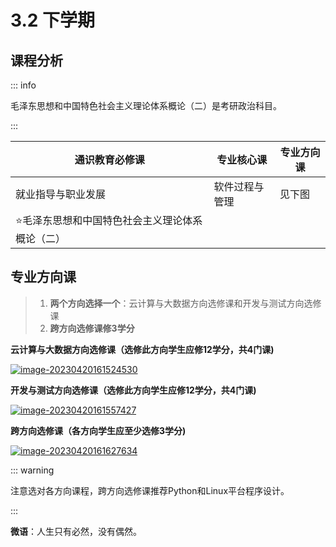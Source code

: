# 3.2 下学期

## 课程分析

::: info 

毛泽东思想和中国特色社会主义理论体系概论（二）是考研政治科目。

:::

| 通识教育必修课                                  | 专业核心课     | 专业方向课 |
| ----------------------------------------------- | -------------- | ---------- |
| 就业指导与职业发展                              | 软件过程与管理 | 见下图     |
| ⭐️毛泽东思想和中国特色社会主义理论体系概论（二） |                |            |

## 专业方向课

> 1. **两个方向选择一个**：云计算与大数据方向选修课和开发与测试方向选修课
> 2. **跨方向选修课修3学分**

**云计算与大数据方向选修课（选修此方向学生应修12学分，共4门课)**

[![image-20230420161524530](https://camo.githubusercontent.com/c6952b48ec1f3cdb349c9ded3fa2774fed0a42b1d5db0f331af80d6ee6318293/68747470733a2f2f73322e6c6f6c692e6e65742f323032332f30342f32302f61687158524d774a507431537579562e706e67)](https://camo.githubusercontent.com/c6952b48ec1f3cdb349c9ded3fa2774fed0a42b1d5db0f331af80d6ee6318293/68747470733a2f2f73322e6c6f6c692e6e65742f323032332f30342f32302f61687158524d774a507431537579562e706e67)

**开发与测试方向选修课（选修此方向学生应修12学分，共4门课)**

[![image-20230420161557427](https://camo.githubusercontent.com/8f6796ba68244cf0cc0b7f194a759613b6f7dea940dc67979118c0304fb9a984/68747470733a2f2f73322e6c6f6c692e6e65742f323032332f30342f32302f753639677133506a424e5a734a566c2e706e67)](https://camo.githubusercontent.com/8f6796ba68244cf0cc0b7f194a759613b6f7dea940dc67979118c0304fb9a984/68747470733a2f2f73322e6c6f6c692e6e65742f323032332f30342f32302f753639677133506a424e5a734a566c2e706e67)

**跨方向选修课（各方向学生应至少选修3学分)**

[![image-20230420161627634](https://camo.githubusercontent.com/f2eb45b17e5bc934e72505ea75dcc807d4fad467f7e1651fa5929040509257de/68747470733a2f2f73322e6c6f6c692e6e65742f323032332f30342f32302f3932616a627045333873676c4e71512e706e67)](https://camo.githubusercontent.com/f2eb45b17e5bc934e72505ea75dcc807d4fad467f7e1651fa5929040509257de/68747470733a2f2f73322e6c6f6c692e6e65742f323032332f30342f32302f3932616a627045333873676c4e71512e706e67)





::: warning 

注意选对各方向课程，跨方向选修课推荐Python和Linux平台程序设计。

 :::



**微语**：人生只有必然，没有偶然。

